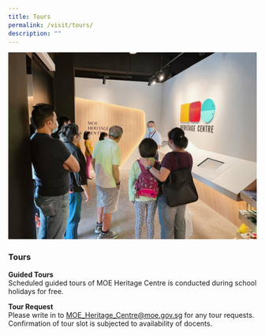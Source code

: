 ```yaml
---
title: Tours
permalink: /visit/tours/
description: ""
---
```

![](/images/tours1.jpg)

### **Tours**

**Guided Tours**<br>
Scheduled guided tours of MOE Heritage Centre is conducted during school holidays for free.

**Tour Request**<br>
Please write in to MOE_Heritage_Centre@moe.gov.sg for any tour requests. Confirmation of tour slot is subjected to availability of docents.